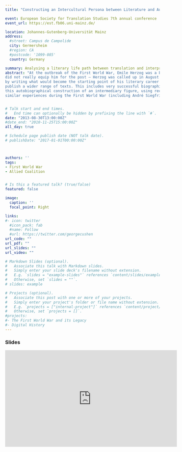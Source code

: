 ```yaml
---
title: "Constructing an Intercultural Persona between Literature and Autobiography - André Maurois from the Trenches to the Académie Française"

event: European Society for Translation Studies 7th annual conference
event_url: https://est.fb06.uni-mainz.de/

location: Johannes-Gutenberg-Universität Mainz
address:
  #street: Campus de Campolide
  city: Germersheim
  #region: CA
  #postcode: '1099-085'
  country: Germany

summary: Analysing a literary life path between translation and interpretation
abstract: "At the outbreak of the First World War, Emile Herzog was a busy 36-year-old textile merchant who had all but renounced his one-time literary ambitions in order to work for the family business in Normandy. At the end of his long life, now under the pseudonym of André Maurois, he was not only a celebrated author of a great number of books and a member of the Académie Française, but also, and perhaps crucially, a publicly renowned authority on all things British. This transformation is down to an experience of cultural and linguistic transfer. Reluctantly at first – he explains the little English he had acquired from an Irish governess
did not really equip him for the post – Herzog was called up in August 1914 to serve as military interpreter alongside the British troops in France. He experiences transfer, cultural and linguistic, in several contexts: in his daily work as a go-between dealing with French civilians and British officers, which can be retraced in his personnel file at the French military archives in Vincennes ; by translating and publishing with his immediate superior, liaison officer Georges Richet, one of the first British accounts of the war ; and finally
by writing what would become the starting point of his literary career : the humorous, semi-autobiographical account of life with the British Army in France, Les Silences du Colonel Bramble (Paris, 1918). While his publishing activity during the Great War has an explicit and fairly narrow focus – making the French public aware of the British contribution to the War effort – this broadened gradually as his success enabled him to
publish a wider range of texts. This includes very successful biographies of famous Brits, including Keats, Shelley and Dickens, but also more journalistic texts, such as advice to young Frenchmen traveling to Britain. André Maurois was not only a prolific writer of biographies. He also applied the same energy to autobiographical writing, publishing subsequent editions of his memoirs between 1928 and 1970. When read in conjunction with the several stages of manuscripts conserved at the French National Libraries‘ Richelieu site, they clearly show an individual fleshing out his role as an intercultural agent. Our paper proposes to retrace
this autobiographical construction of an intermediary figure, using recent work on autobiography by Philippe Lejeune. What is the place of the original experience of transfer during the war in this discourse of legitimization? How does it relate to the fictional interpreter Aurelle in Les Silences du Colonel Bramble? What does this case tell us about the larger milieu of French experts on Great Britain during the interwar years who had
similar experiences during the First World War (including André Siegfried and Daniel Halévy)?"


# Talk start and end times.
#   End time can optionally be hidden by prefixing the line with `#`.
date: "2013-08-30T13:00:00Z"
#date_end: "2010-11-25T15:00:00Z"
all_day: true

# Schedule page publish date (NOT talk date).
# publishDate: "2017-01-01T00:00:00Z"



authors: ''
tags: 
- First World War
- Allied Coalition


# Is this a featured talk? (true/false)
featured: false

image:
  caption: ''
  focal_point: Right

links:
#- icon: twitter
  #icon_pack: fab
  #name: Follow
  #url: https://twitter.com/georgecushen
url_code: ""
url_pdf: ""
url_slides: ""
url_video: ""

# Markdown Slides (optional).
#   Associate this talk with Markdown slides.
#   Simply enter your slide deck's filename without extension.
#   E.g. `slides = "example-slides"` references `content/slides/example-slides.md`.
#   Otherwise, set `slides = ""`.
# slides: example

# Projects (optional).
#   Associate this post with one or more of your projects.
#   Simply enter your project's folder or file name without extension.
#   E.g. `projects = ["internal-project"]` references `content/project/deep-learning/index.md`.
#   Otherwise, set `projects = []`.
#projects:
#- The First World War and its Legacy
#- Digital History
---
```


### Slides

<iframe src="https://prezi.com/embed/xrxrwf1imwm4/" id="iframe_container" frameborder="0" webkitallowfullscreen="" mozallowfullscreen="" allowfullscreen="" allow="autoplay; fullscreen" height="315" width="560"></iframe>